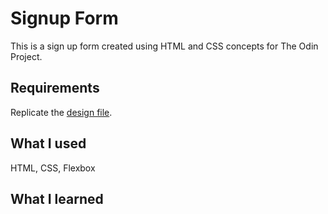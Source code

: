# Signup Form
This is a sign up form created using HTML and CSS concepts for The Odin Project.

## Requirements
Replicate the [design file](https://cdn.statically.io/gh/TheOdinProject/curriculum/main/html_css/project-sign-up-form/sign-up-form.png).

## What I used
HTML, CSS, Flexbox

## What I learned
